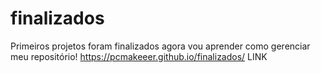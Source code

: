 # finalizados
 Primeiros projetos foram finalizados agora vou aprender como gerenciar meu repositório!
 https://pcmakeeer.github.io/finalizados/ LINK
